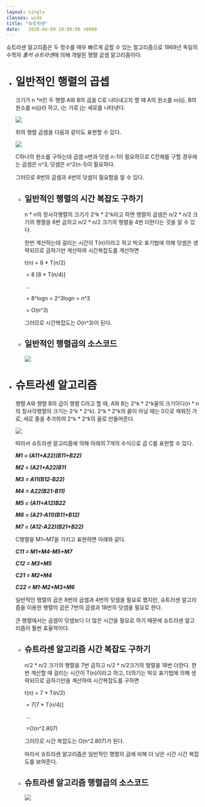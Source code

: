 ```yaml
---
layout: single
classes: wide
title: "슈트라센"
date:	2020-04-09 18:08:00 +0900
---
```


슈트라센 알고리즘은 두 정수를 매우 빠르게 곱할 수 있는 알고리즘으로 1969년 독일의 수학자 *폴커 슈트라센*에 의해 개발된 행렬 곱셈 알고리즘이다. 

- # **일반적인 행렬의 곱셉** 

  크기가 n *n인 두 행렬 A와 B의 곱을 C로 나타내고자 할 때 A의 원소를 m(ij), B의 원소를 n(ij)라 하고, i는 가로 j는 세로를 나타낸다.

  

  ![](https://user-images.githubusercontent.com/62733778/79068046-d7a9fa80-7cfe-11ea-9927-6b5ea4413241.jpg)

  위의 행렬 곱셈을 다음과 같이도 표현할 수 있다. 

  ![](https://user-images.githubusercontent.com/62733778/79068036-ccef6580-7cfe-11ea-8052-64f57f4a910d.jpg)

  

  C하나의 원소를 구하는데 곱셈 n번과 덧셈 n-1이 필요하므로 C전체를 구할 경우에는 곱셈은 n^3, 덧셈은 n^2(n-1)이 필요하다.

  그러므로 8번의 곱셈과 4번의 덧셈이 필요함을 알 수 있다.

  - ## **일반적인 행렬의 시간 복잡도 구하기**

    n * n의 정사각행렬의 크기가 2^k * 2^k라고 하면 행렬의 곱셈은 n/2 * n/2 크기의 행렬을 8번 곱하고 n/2 * n/2 크기의 행렬을 4번 더한다는 것을 알 수 있다. 

    한번 계산하는데 걸리는 시간이 T(n)이라고 하고 빅오 표기법에 의해 덧셈은 생략되므로 곱하기만 계산하여 시간복잡도를 계산하면

    t(n) = 8 * T(n/2)

    ​		= 8 [8 * T(n/4)]

    ​		...

    ​		= 8^logn = 2^3logn = n^3

    ​		= O(n^3)

    그러므로 시간복잡도는 O(n^3)이 된다.

  - ## **일반적인 행렬곱의 소스코드**

    ![](https://user-images.githubusercontent.com/62733778/79068118-5ef76e00-7cff-11ea-82b4-063f2e556f48.PNG)

- # **슈트라센 알고리즘**

  행렬 A와 행렬 B의 곱이 행렬 C라고 할 때, A와 B는 2^k * 2^k꼴의 크기이다(n * n의 정사각행렬의 크기는 2^k * 2^k). 2^k * 2^k의 꼴이 아닐 때는 0으로 채워진 가로, 세로 줄을 추가하여  2^k * 2^k의 꼴로 만들어준다.

  ![](https://dthumb-phinf.pstatic.net/?src=%22https%3A%2F%2Fssl.pstatic.net%2Fimages.se2%2Fsmedit%2F2015%2F10%2F7%2Fifgm9ch32b5ok9.jpg%22&type=w2)

  따라서 슈트라센 알고리즘에 의해 아래의 7개의 수식으로 곱 C를 표현할 수 있다.

  ***M1 = (A11+A22)(B11+B22)***

  ***M2 = (A21+A22)B11***

  ***M3 = A11(B12-B22)***

  ***M4 = A22(B21-B11)***

  ***M5 = (A11+A12)B22***

  ***M6 = (A21-A11)(B11+B12)***

  ***M7 = (A12-A22)(B21+B22)***

  

  C행렬을 M1~M7을 가지고 표현하면 아래와 같다.

  ***C11 = M1+M4-M5+M7***

  ***C12 = M3+M5***

  ***C21 = M2+M4***

  ***C22 = M1-M2+M3+M6***

  일반적인 행렬의 곱은 8번의 곱셈과 4번의 덧셈을 필요로 했지만, 슈트라센 알고리즘을 이용한 행렬의 곱은 7번의 곱셈과 18번의 덧셈을 필요로 한다.

  큰 행렬에서는 곱셈이 덧셈보다 더 많은 시간을 필요로 하기 때문에 슈트라센 알고리즘이 훨씬 효율적이다.

  

  - ## **슈트라센 알고리즘 시간 복잡도 구하기**

    n/2 * n/2 크기의 행렬을 7번 곱하고 n/2 * n/2크기의 행렬을 18번 더한다. 한번 계산할 때 걸리는 시간이 T(n)이라고 하고, 더하기는 빅오 표기법에 의해 생략되므로 곱하기만을 계산하여 시간복잡도를 구하면

    t(n) = 7 * T(n/2)

    ​		= 7[7 * T(n/4)]

    ​		...

    ​		=O(n^2.807)

    그러므로 시간 복잡도는 O(n^2.807)가 된다.

    따라서 슈트라센 알고리즘은 일반적인 행렬의 곱에 비해 더 낮은 시간 시간 복잡도를 보여준다.

  - ## **슈트라센 알고리즘 행렬곱의 소스코드**

    ![](https://user-images.githubusercontent.com/62733778/79069853-738e3300-7d0c-11ea-848d-7e762225e038.PNG)

